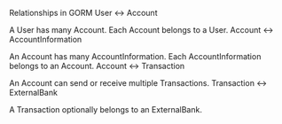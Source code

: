Relationships in GORM
User ↔ Account

A User has many Account.
Each Account belongs to a User.
Account ↔ AccountInformation

An Account has many AccountInformation.
Each AccountInformation belongs to an Account.
Account ↔ Transaction

An Account can send or receive multiple Transactions.
Transaction ↔ ExternalBank

A Transaction optionally belongs to an ExternalBank.
